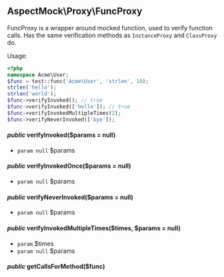 
## AspectMock\Proxy\FuncProxy



FuncProxy is a wrapper around mocked function, used to verify function calls.
Has the same verification methods as `InstanceProxy` and `ClassProxy` do.

Usage:

```php
<?php
namespace Acme\User;
$func = test::func('Acme\User', 'strlen', 10);
strlen('hello');
strlen('world');
$func->verifyInvoked(); // true
$func->verifyInvoked(['hello']); // true
$func->verifyInvokedMultipleTimes(2);
$func->verifyNeverInvoked(['bye']);

```


#### *public* verifyInvoked($params = null) 
 * `param null` $params

#### *public* verifyInvokedOnce($params = null) 
 * `param null` $params

#### *public* verifyNeverInvoked($params = null) 
 * `param null` $params

#### *public* verifyInvokedMultipleTimes($times, $params = null) 
 * `param` $times
 * `param null` $params

#### *public* getCallsForMethod($func) 

